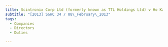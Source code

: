 ```yaml
---
title: Scintronix Corp Ltd (formerly known as TTL Holdings Ltd) v Ho Kang Peng and another 
subtitle: "[2013] SGHC 34 / 08\_February\_2013"
tags:
  - Companies
  - Directors
  - Duties

---
```



